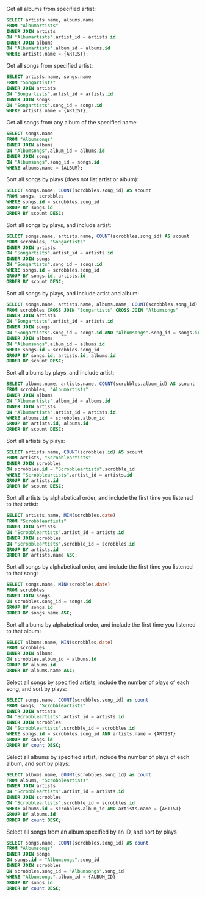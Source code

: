 Get all albums from specified artist:
```sql
SELECT artists.name, albums.name
FROM "Albumartists"
INNER JOIN artists
ON "Albumartists".artist_id = artists.id
INNER JOIN albums
ON "Albumartists".album_id = albums.id
WHERE artists.name = {ARTIST};
```

Get all songs from specified artist:
```sql
SELECT artists.name, songs.name
FROM "Songartists"
INNER JOIN artists
ON "Songartists".artist_id = artists.id
INNER JOIN songs 
ON "Songartists".song_id = songs.id
WHERE artists.name = {ARTIST};
```

Get all songs from any album of the specified name:
```sql
SELECT songs.name
FROM "Albumsongs"
INNER JOIN albums
ON "Albumsongs".album_id = albums.id
INNER JOIN songs
ON "Albumsongs".song_id = songs.id
WHERE albums.name = {ALBUM};
```

Sort all songs by plays (does not list artist or album):
```sql
SELECT songs.name, COUNT(scrobbles.song_id) AS scount
FROM songs, scrobbles
WHERE songs.id = scrobbles.song_id
GROUP BY songs.id
ORDER BY scount DESC;
```

Sort all songs by plays, and include artist:
```sql
SELECT songs.name, artists.name, COUNT(scrobbles.song_id) AS scount
FROM scrobbles, "Songartists"
INNER JOIN artists
ON "Songartists".artist_id = artists.id
INNER JOIN songs
ON "Songartists".song_id = songs.id
WHERE songs.id = scrobbles.song_id
GROUP BY songs.id, artists.id
ORDER BY scount DESC;
```

Sort all songs by plays, and include artist and album:
```sql
SELECT songs.name, artists.name, albums.name, COUNT(scrobbles.song_id) AS scount
FROM scrobbles CROSS JOIN "Songartists" CROSS JOIN "Albumsongs"
INNER JOIN artists
ON "Songartists".artist_id = artists.id
INNER JOIN songs
ON "Songartists".song_id = songs.id AND "Albumsongs".song_id = songs.id
INNER JOIN albums
ON "Albumsongs".album_id = albums.id
WHERE songs.id = scrobbles.song_id
GROUP BY songs.id, artists.id, albums.id
ORDER BY scount DESC;
```

Sort all albums by plays, and include artist:
```sql
SELECT albums.name, artists.name, COUNT(scrobbles.album_id) AS scount
FROM scrobbles, "Albumartists"
INNER JOIN albums
ON "Albumartists".album_id = albums.id
INNER JOIN artists
ON "Albumartists".artist_id = artists.id
WHERE albums.id = scrobbles.album_id
GROUP BY artists.id, albums.id
ORDER BY scount DESC;
```

Sort all artists by plays:
```sql
SELECT artists.name, COUNT(scrobbles.id) AS scount
FROM artists, "Scrobbleartists"
INNER JOIN scrobbles
ON scrobbles.id = "Scrobbleartists".scrobble_id
WHERE "Scrobbleartists".artist_id = artists.id
GROUP BY artists.id
ORDER BY scount DESC;
```

Sort all artists by alphabetical order, and include the first time you listened to that artist:
```sql
SELECT artists.name, MIN(scrobbles.date)
FROM "Scrobbleartists"
INNER JOIN artists
ON "Scrobbleartists".artist_id = artists.id
INNER JOIN scrobbles
ON "Scrobbleartists".scrobble_id = scrobbles.id
GROUP BY artists.id
ORDER BY artists.name ASC;
```

Sort all songs by alphabetical order, and include the first time you listened to that song:
```sql
SELECT songs.name, MIN(scrobbles.date)
FROM scrobbles
INNER JOIN songs
ON scrobbles.song_id = songs.id
GROUP BY songs.id
ORDER BY songs.name ASC;
```

Sort all albums by alphabetical order, and include the first time you listened to that album:
```sql
SELECT albums.name, MIN(scrobbles.date)
FROM scrobbles
INNER JOIN albums
ON scrobbles.album_id = albums.id
GROUP BY albums.id
ORDER BY albums.name ASC;
```

Select all songs by specified artists, include the number of plays of each song, and sort by plays:
```sql
SELECT songs.name, COUNT(scrobbles.song_id) as count
FROM songs, "Scrobbleartists"
INNER JOIN artists
ON "Scrobbleartists".artist_id = artists.id
INNER JOIN scrobbles
ON "Scrobbleartists".scrobble_id = scrobbles.id
WHERE songs.id = scrobbles.song_id AND artists.name = {ARTIST}
GROUP BY songs.id
ORDER BY count DESC;
```

Select all albums by specified artist, include the number of plays of each album, and sort by plays:
```sql
SELECT albums.name, COUNT(scrobbles.song_id) as count
FROM albums, "Scrobbleartists"
INNER JOIN artists
ON "Scrobbleartists".artist_id = artists.id
INNER JOIN scrobbles
ON "Scrobbleartists".scrobble_id = scrobbles.id
WHERE albums.id = scrobbles.album_id AND artists.name = {ARTIST}
GROUP BY albums.id
ORDER BY count DESC;
```

Select all songs from an album specified by an ID, and sort by plays
```sql
SELECT songs.name, COUNT(scrobbles.song_id) AS count
FROM "Albumsongs"
INNER JOIN songs
ON songs.id = "Albumsongs".song_id
INNER JOIN scrobbles
ON scrobbles.song_id = "Albumsongs".song_id
WHERE "Albumsongs".album_id = {ALBUM_ID}
GROUP BY songs.id
ORDER BY count DESC;
```